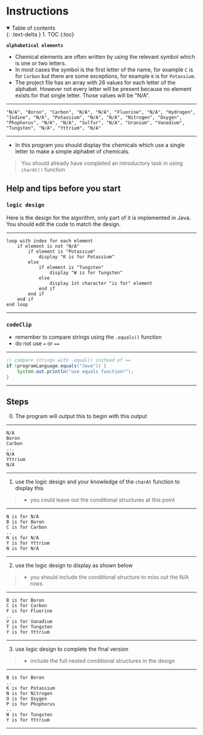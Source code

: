 # Instructions  

<details open markdown="block">
  <summary>
    Table of contents
  </summary>
  {: .text-delta }
1. TOC
{:toc}
</details>

**`alphabetical elements`**
* Chemical elements are often written by using the relevant symbol which is one or two letters. 
* In most cases the symbol is the first letter of the name, for example `C` is for `Carbon` but there are some exceptions, for example `K` is for `Potassium`.
* The project file has an array with 26 values for each letter of the alphabet. However not every letter will be present because no element exists for that single letter. Those values will be "N/A".

---

```
"N/A", "Boron", "Carbon", "N/A", "N/A", "Fluorine", "N/A", "Hydrogen", "Iodine", "N/A", "Potassium", "N/A", "N/A", "Nitrogen", "Oxygen", "Phophorus", "N/A", "N/A", "Sulfur", "N/A", "Uranium", "Vanadium", "Tungsten", "N/A", "Yttrium", "N/A"
```

---

* In this program you should display the chemicals which use a single letter to make a simple alphabet of chemicals.

> You should already have completed an introductory task in using `charAt()` function

## Help and tips before you start


### `logic design`

Here is the design for the algorithm, only part of it is implemented in Java. You should edit the code to match the design.

---
```
loop with index for each element
    if element is not "N/A" 
        if element is "Potassium"
            display "K is for Potassium"
        else 
            if element is "Tungsten"
                display "W is for Tungsten"
            else 
                display 1st character "is for" element
            end if
        end if
    end if
end loop      
```

---


### `codeClip`
* remember to compare strings using the `.equals()` function
* do not use `=` or `==`

---

```java
// compare strings with .equal() instead of ==
if (programLanguage.equals("Java")) {
    System.out.println("use equals function!");
}
```

---

## Steps

0. The program will output this to begin with this output

---
```
N/A
Boron
Carbon
...
N/A
Yttrium
N/A
```
---


1. use the logic design and your knowledge of the `charAt` function to display this
> * you could leave out the conditional structures at this point

---
```
N is for N/A
B is for Boron
C is for Carbon
..
N is for N/A
Y is for Yttrium
N is for N/A
```
---

2. use the logic design to display as shown below
> * you should include the conditional structure to miss out the N/A rows

---
```
B is for Boron
C is for Carbon
F is for Fluorine
..
V is for Vanadium
T is for Tungsten
Y is for Yttrium
```
---

3. use logic design to complete the final version
> * include the full nested conditional structures in the design

---
```
B is for Boron
..
K is for Potassium
N is for Nitrogen
O is for Oxygen
P is for Phophorus
..
W is for Tungsten
Y is for Yttrium
```
---
  
